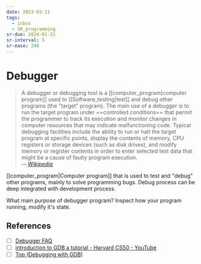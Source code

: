 ```yaml
---
date: 2023-03-11
tags:
  - inbox
  - SR_programming
sr-due: 2024-01-31
sr-interval: 5
sr-ease: 249
---
```


# Debugger

> A debugger or debugging tool is a [[computer_program|computer program]] used
> to [[Software_testing|test]] and debug other programs (the "target" program).
> The main use of a debugger is to run the target program under
> ==controlled conditions== that permit the programmer to track its execution
> and monitor changes in computer resources that may indicate malfunctioning
> code. Typical debugging facilities include the ability to run or halt the
> target program at specific points, display the contents of memory, CPU
> registers or storage devices (such as disk drives), and modify memory or
> register contents in order to enter selected test data that might be a cause
> of faulty program
> execution.\
> — <cite>[Wikipedia](https://en.wikipedia.org/wiki/Debugger)</cite>

[[computer_program|Computer program]] that is used to test and "debug" other programs, mainly to
solve programming bugs. Debug process can be deep integrated with development
process.

What main purpose of debugger program?
&#10;
Inspect how your program running, modify it's state.

## References

- [ ] [Debugger FAQ](http://websites.umich.edu/~eecs381/generalFAQ/Debugging.html)
- [ ] [introduction to GDB a tutorial - Harvard CS50 - YouTube](https://www.youtube.com/watch?v=sCtY--xRUyI)
- [ ] [Top (Debugging with GDB)](https://sourceware.org/gdb/current/onlinedocs/gdb.html/)
